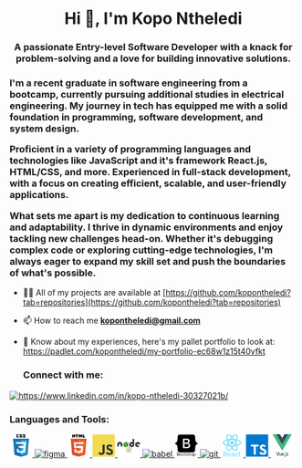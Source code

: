 
<h1 align="center">Hi 👋, I'm Kopo Ntheledi</h1>
<h3 align="center">A passionate Entry-level Software Developer with a knack for problem-solving and a love for building innovative solutions.</h3>

<h3> I'm a recent graduate in software engineering from a bootcamp, currently pursuing additional studies in electrical engineering. My journey in tech has equipped me with a solid foundation in programming, software development, and system design.

Proficient in a variety of programming languages and technologies like JavaScript and it's framework React.js, HTML/CSS, and more. Experienced in full-stack development, with a focus on creating efficient, scalable, and user-friendly applications.

What sets me apart is my dedication to continuous learning and adaptability. I thrive in dynamic environments and enjoy tackling new challenges head-on. Whether it's debugging complex code or exploring cutting-edge technologies, I'm always eager to expand my skill set and push the boundaries of what's possible. </h3>


- 👨‍💻 All of my projects are available at [https://github.com/kopontheledi?tab=repositories](https://github.com/kopontheledi?tab=repositories)

- 📫 How to reach me **kopontheledi@gmail.com**

- 📄 Know about my experiences, here's my pallet portfolio to look at:
https://padlet.com/kopontheledi/my-portfolio-ec68w1z15t40vfkt<h3 align="left">Connect with me:</h3>
<p align="left">
<a href="https://linkedin.com/in/https://www.linkedin.com/in/kopo-ntheledi-30327021b/" target="blank"><img align="center" src="https://raw.githubusercontent.com/rahuldkjain/github-profile-readme-generator/master/src/images/icons/Social/linked-in-alt.svg" alt="https://www.linkedin.com/in/kopo-ntheledi-30327021b/" height="30" width="40" /></a>
</p>

<h3 align="left">Languages and Tools:</h3>
<p align="left"> <a href="https://www.w3schools.com/css/" target="_blank" rel="noreferrer"> <img src="https://raw.githubusercontent.com/devicons/devicon/master/icons/css3/css3-original-wordmark.svg" alt="css3" width="40" height="40"/> </a> <a href="https://www.figma.com/" target="_blank" rel="noreferrer"> <img src="https://www.vectorlogo.zone/logos/figma/figma-icon.svg" alt="figma" width="40" height="40"/> </a> <a href="https://www.w3.org/html/" target="_blank" rel="noreferrer"> <img src="https://raw.githubusercontent.com/devicons/devicon/master/icons/html5/html5-original-wordmark.svg" alt="html5" width="40" height="40"/> </a> <a href="https://developer.mozilla.org/en-US/docs/Web/JavaScript" target="_blank" rel="noreferrer"> <img src="https://raw.githubusercontent.com/devicons/devicon/master/icons/javascript/javascript-original.svg" alt="javascript" width="40" height="40"/> </a> <a href="https://nodejs.org" target="_blank" rel="noreferrer"> <img src="https://raw.githubusercontent.com/devicons/devicon/master/icons/nodejs/nodejs-original-wordmark.svg" alt="nodejs" width="40" height="40"/> </a> <a href="https://babeljs.io/" target="_blank" rel="noreferrer"> <img src="https://www.vectorlogo.zone/logos/babeljs/babeljs-icon.svg" alt="babel" width="40" height="40"/> </a> <a href="https://getbootstrap.com" target="_blank" rel="noreferrer"> <img src="https://raw.githubusercontent.com/devicons/devicon/master/icons/bootstrap/bootstrap-plain-wordmark.svg" alt="bootstrap" width="40" height="40"/> </a> <a href="https://git-scm.com/" target="_blank" rel="noreferrer"> <img src="https://www.vectorlogo.zone/logos/git-scm/git-scm-icon.svg" alt="git" width="40" height="40"/> </a> <a href="https://reactjs.org/" target="_blank" rel="noreferrer"> <img src="https://raw.githubusercontent.com/devicons/devicon/master/icons/react/react-original-wordmark.svg" alt="react" width="40" height="40"/> </a> <a href="https://www.typescriptlang.org/" target="_blank" rel="noreferrer"> <img src="https://raw.githubusercontent.com/devicons/devicon/master/icons/typescript/typescript-original.svg" alt="typescript" width="40" height="40"/> </a> <a href="https://vuejs.org/" target="_blank" rel="noreferrer"> <img src="https://raw.githubusercontent.com/devicons/devicon/master/icons/vuejs/vuejs-original-wordmark.svg" alt="vuejs" width="40" height="40"/> </a> </p>

